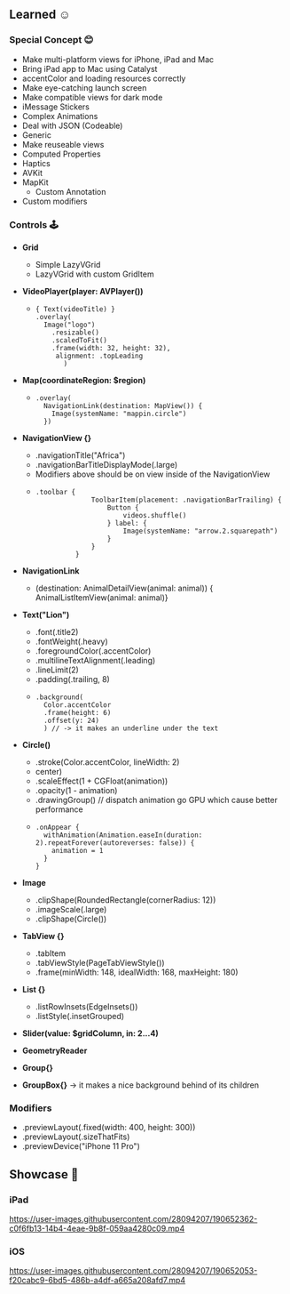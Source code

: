 ## Learned ☺️

### Special Concept 😊
* Make multi-platform views for iPhone, iPad and Mac
* Bring iPad app to Mac using Catalyst
* accentColor and loading resources correctly
* Make eye-catching launch screen
* Make compatible views for dark mode
* iMessage Stickers
* Complex Animations
* Deal with JSON (Codeable)
* Generic
* Make reuseable views
* Computed Properties
* Haptics
* AVKit
* MapKit
  * Custom Annotation
* Custom modifiers

### Controls 🕹
* **Grid**
  * Simple LazyVGrid
  * LazyVGrid with custom GridItem
* **VideoPlayer(player: AVPlayer())**
  * ```
    { Text(videoTitle) }
    .overlay(
      Image("logo")
        .resizable()
        .scaledToFit()
        .frame(width: 32, height: 32),
         alignment: .topLeading
           )
    ```
* **Map(coordinateRegion: $region)**
  * ```
    .overlay(
      NavigationLink(destination: MapView()) {
        Image(systemName: "mappin.circle")
      })
      ```

* **NavigationView {}**
  * .navigationTitle("Africa")
  * .navigationBarTitleDisplayMode(.large)
  * Modifiers above should be on view inside of the NavigationView
  * ```
    .toolbar {
                  ToolbarItem(placement: .navigationBarTrailing) {
                      Button {
                          videos.shuffle()
                      } label: {
                          Image(systemName: "arrow.2.squarepath")
                      }
                  }
              }
    ```
*  **NavigationLink**
   *  (destination: AnimalDetailView(animal: animal)) {
        AnimalListItemView(animal: animal)}
        


* **Text("Lion")**
  * .font(.title2)
  * .fontWeight(.heavy)
  * .foregroundColor(.accentColor)
  * .multilineTextAlignment(.leading)
  * .lineLimit(2)
  * .padding(.trailing, 8)
  * ``` 
    .background(
      Color.accentColor
      .frame(height: 6)
      .offset(y: 24)
      ) // -> it makes an underline under the text
    ```


* **Circle()**
  * .stroke(Color.accentColor, lineWidth: 2)
  * center)
  * .scaleEffect(1 + CGFloat(animation))
  * .opacity(1 - animation)
  * .drawingGroup() // dispatch animation go GPU which cause better performance
  * ```
    .onAppear {
      withAnimation(Animation.easeIn(duration: 2).repeatForever(autoreverses: false)) {
        animation = 1
      }
    }
    ```
* **Image**
  * .clipShape(RoundedRectangle(cornerRadius: 12))
  * .imageScale(.large)
  * .clipShape(Circle())

* **TabView {}**
  * .tabItem
  * .tabViewStyle(PageTabViewStyle())
  * .frame(minWidth: 148, idealWidth: 168, maxHeight: 180)
* **List {}**
  * .listRowInsets(EdgeInsets())
  * .listStyle(.insetGrouped)
  
* **Slider(value: $gridColumn, in: 2...4)**
* **GeometryReader**
* **Group{}**
* **GroupBox{}** -> it makes a nice background behind of its children
### Modifiers

* .previewLayout(.fixed(width: 400, height: 300))
* .previewLayout(.sizeThatFits)
* .previewDevice("iPhone 11 Pro")

## Showcase 📱

### iPad
https://user-images.githubusercontent.com/28094207/190652362-c0f6fb13-14b4-4eae-9b8f-059aa4280c09.mp4

### iOS
https://user-images.githubusercontent.com/28094207/190652053-f20cabc9-6bd5-486b-a4df-a665a208afd7.mp4

